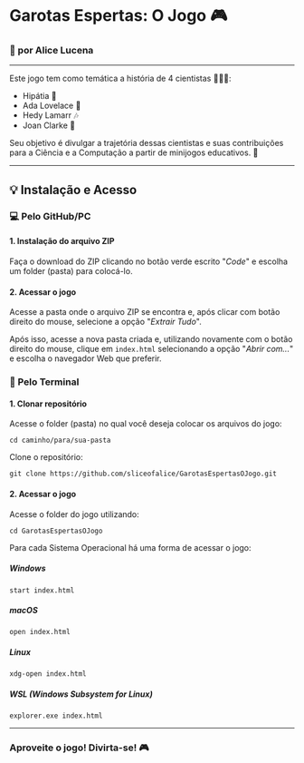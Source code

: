 # Garotas Espertas: O Jogo :video_game:
### :open_file_folder: por Alice Lucena
---

Este jogo tem como temática a história de 4 cientistas :telescope::woman_technologist::
- Hipátia :scroll:
- Ada Lovelace :crystal_ball:
- Hedy Lamarr :notes:
- Joan Clarke :newspaper:

Seu objetivo é divulgar a trajetória dessas cientistas e suas contribuições para a Ciência e a Computação a partir de minijogos educativos. :game_die:

---

## :bulb: Instalação e Acesso


### :computer: Pelo GitHub/PC

#### 1. Instalação do arquivo ZIP

Faça o download do ZIP clicando no botão verde escrito "*Code*" e escolha um folder (pasta) para colocá-lo.

#### 2. Acessar o jogo

Acesse a pasta onde o arquivo ZIP se encontra e, após clicar com botão direito do mouse, selecione a opção "*Extrair Tudo*".

Após isso, acesse a nova pasta criada e, utilizando novamente com o botão direito do mouse, clique em `index.html` selecionando a opção "*Abrir com...*" e escolha o navegador Web que preferir.


### :floppy_disk: Pelo Terminal

#### 1. Clonar repositório

Acesse o folder (pasta) no qual você deseja colocar os arquivos do jogo:

```
cd caminho/para/sua-pasta
```

Clone o repositório:

```
git clone https://github.com/sliceofalice/GarotasEspertasOJogo.git
```

#### 2. Acessar o jogo

Acesse o folder do jogo utilizando:

```
cd GarotasEspertasOJogo
```

Para cada Sistema Operacional há uma forma de acessar o jogo:

##### Windows

```
start index.html
```

##### macOS

```
open index.html
```

##### Linux

```
xdg-open index.html
```

##### WSL (Windows Subsystem for Linux)

```
explorer.exe index.html
```

---
### Aproveite o jogo! Divirta-se! :video_game:
